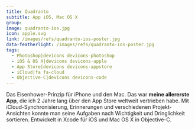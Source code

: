 ```yaml
---
title: Quadranto
subtitle: App iOS, Mac OS X
group:
image: quadranto-ios.jpg
icon: apple.svg
link: /images/refs/quadranto-ios-poster.jpg
data-featherlight: /images/refs/quadranto-ios-poster.jpg
tags:
  - Photoshop|devicons devicons-photoshop
  - iOS & OS X|devicons devicons-apple
  - App Store|devicons devicons-appstore
  - iCloud|fa fa-cloud
  - Objective-C|devicons devicons-code
---
```


Das Eisenhower-Prinzip für iPhone und den Mac. Das war **meine allererste App**, die ich 2 Jahre lang über den App Store weltweit vertrieben habe. Mit iCloud-Synchronisierung, Erinnerungen und verschiedenen Projekt-Ansichten konnte man seine Aufgaben nach Wichtigkeit und Dringlichkeit sortieren. Entwickelt in Xcode für iOS und Mac OS X in Objective-C.

